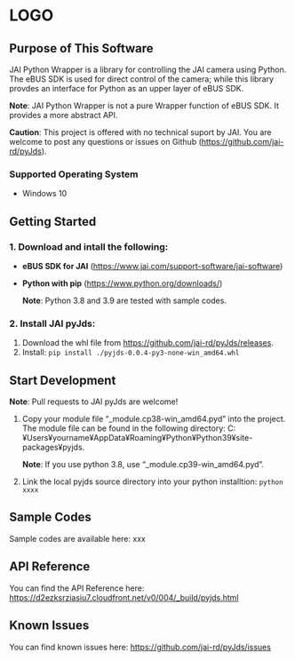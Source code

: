 # LOGO
## Purpose of This Software
JAI Python Wrapper is a library for controlling the JAI camera using Python. The eBUS SDK is used for direct control of the camera; while this library provdes an interface for Python as an upper layer of eBUS SDK.

**Note**: JAI Python Wrapper is not a pure Wrapper function of eBUS SDK. It provides a more abstract API.

**Caution**: This project is offered with no technical suport by JAI. You are welcome to post any questions or issues on Github (https://github.com/jai-rd/pyJds).
### Supported Operating System
- Windows 10
## Getting Started
### 1. Download and intall the following: 
- **eBUS SDK for JAI** (https://www.jai.com/support-software/jai-software)
- **Python with pip** (https://www.python.org/downloads/)

  **Note**: Python 3.8 and 3.9 are tested with sample codes.
### 2. Install JAI pyJds:
1. Download the whl file from https://github.com/jai-rd/pyJds/releases.
2. Install: `pip install ./pyjds-0.0.4-py3-none-win_amd64.whl`
## Start Development

**Note**: Pull requests to JAI pyJds are welcome!
1. Copy your module file “_module.cp38-win_amd64.pyd” into the project. The module file can be found in the following directory: C:¥Users¥yourname¥AppData¥Roaming¥Python¥Python39¥site-packages¥pyjds.

    **Note**: If you use python 3.8, use “_module.cp39-win_amd64.pyd”.

2. Link the local pyjds source directory into your python installtion: `python xxxx`
## Sample Codes
Sample codes are available here: xxx
## API Reference
You can find the API Reference here: https://d2ezksrziasiu7.cloudfront.net/v0/004/_build/pyjds.html
## Known Issues
You can find known issues here: https://github.com/jai-rd/pyJds/issues
